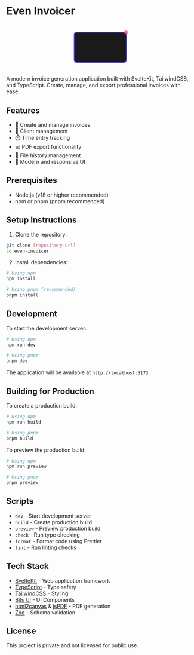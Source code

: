 # Even Invoicer

<div align="center">

<div style="
  background: #1a1a1a;
  padding: 10px 20px;
  border-radius: 8px;
  border: 2px solid #4f46e5;
  margin: 20px 0;
  display: inline-block;
  position: relative;
">

<div style="
  position: absolute;
  top: -4px;
  right: -4px;
  width: 8px;
  height: 8px;
  background-color: #ef4444;
  border-radius: 50%;
  animation: ping-dot 1.5s cubic-bezier(0, 0, 0.2, 1) infinite;
"></div>

### 🚀 [Live Demo](https://even-invoicer.vercel.app/)

</div>

</div>

<style>
@keyframes ping-dot {
  75%, 100% {
    transform: scale(1);
    opacity: 1;
  }
  25% {
    transform: scale(2);
    opacity: 0;
  }
}
</style>

A modern invoice generation application built with SvelteKit, TailwindCSS, and TypeScript. Create, manage, and export professional invoices with ease.

## Features

- 📝 Create and manage invoices
- 👥 Client management
- ⏱️ Time entry tracking
- 📊 PDF export functionality
- 📁 File history management
- 🎨 Modern and responsive UI

## Prerequisites

- Node.js (v18 or higher recommended)
- npm or pnpm (pnpm recommended)

## Setup Instructions

1. Clone the repository:

```bash
git clone [repository-url]
cd even-invoicer
```

2. Install dependencies:

```bash
# Using npm
npm install

# Using pnpm (recommended)
pnpm install
```

## Development

To start the development server:

```bash
# Using npm
npm run dev

# Using pnpm
pnpm dev
```

The application will be available at `http://localhost:5173`

## Building for Production

To create a production build:

```bash
# Using npm
npm run build

# Using pnpm
pnpm build
```

To preview the production build:

```bash
# Using npm
npm run preview

# Using pnpm
pnpm preview
```

## Scripts

- `dev` - Start development server
- `build` - Create production build
- `preview` - Preview production build
- `check` - Run type checking
- `format` - Format code using Prettier
- `lint` - Run linting checks

## Tech Stack

- [SvelteKit](https://kit.svelte.dev/) - Web application framework
- [TypeScript](https://www.typescriptlang.org/) - Type safety
- [TailwindCSS](https://tailwindcss.com/) - Styling
- [Bits UI](https://www.bits-ui.com/) - UI Components
- [html2canvas](https://html2canvas.hertzen.com/) & [jsPDF](https://rawgit.com/MrRio/jsPDF/master/docs/) - PDF generation
- [Zod](https://zod.dev/) - Schema validation

## License

This project is private and not licensed for public use.
